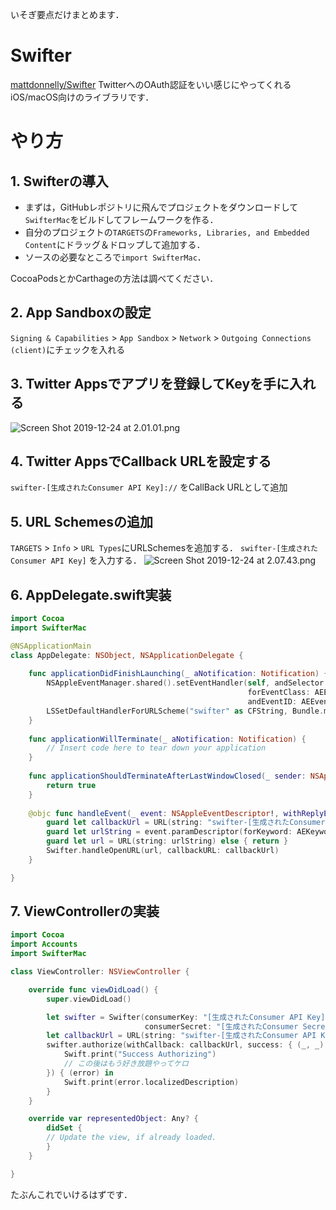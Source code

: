 <!-- title:Swift：macOSでSwifterを使ってTwitterの認証をする -->
いそぎ要点だけまとめます．

# Swifter

[mattdonnelly/Swifter](https://github.com/mattdonnelly/Swifter)
TwitterへのOAuth認証をいい感じにやってくれるiOS/macOS向けのライブラリです．

# やり方

## 1. Swifterの導入
- まずは，GitHubレポジトリに飛んでプロジェクトをダウンロードして`SwifterMac`をビルドしてフレームワークを作る．
- 自分のプロジェクトの`TARGETS`の`Frameworks, Libraries, and Embedded Content`にドラッグ＆ドロップして追加する．
- ソースの必要なところで`import SwifterMac`．

CocoaPodsとかCarthageの方法は調べてください．

## 2. App Sandboxの設定
`Signing & Capabilities` > `App Sandbox` > `Network` > `Outgoing Connections (client)`にチェックを入れる 

## 3. Twitter Appsでアプリを登録してKeyを手に入れる

![Screen Shot 2019-12-24 at 2.01.01.png](./images/d87f16a9-8b94-ccb6-7b75-7a4053cc9d6b.png)

## 4. Twitter AppsでCallback URLを設定する

`swifter-[生成されたConsumer API Key]://`
をCallBack URLとして追加

## 5. URL Schemesの追加

`TARGETS` > `Info` > `URL Types`にURLSchemesを追加する．
`swifter-[生成されたConsumer API Key]`
を入力する．
![Screen Shot 2019-12-24 at 2.07.43.png](./images/71ecdf0e-382d-2e4b-783b-404e9731c6fd.png)

## 6. AppDelegate.swift実装

```swift:AppDelegate.swift
import Cocoa
import SwifterMac

@NSApplicationMain
class AppDelegate: NSObject, NSApplicationDelegate {
    
    func applicationDidFinishLaunching(_ aNotification: Notification) {
        NSAppleEventManager.shared().setEventHandler(self, andSelector: #selector(handleEvent),
                                                     forEventClass: AEEventClass(kInternetEventClass),
                                                     andEventID: AEEventID(kAEGetURL))
        LSSetDefaultHandlerForURLScheme("swifter" as CFString, Bundle.main.bundleIdentifier! as CFString)
    }
    
    func applicationWillTerminate(_ aNotification: Notification) {
        // Insert code here to tear down your application
    }
    
    func applicationShouldTerminateAfterLastWindowClosed(_ sender: NSApplication) -> Bool {
        return true
    }
    
    @objc func handleEvent(_ event: NSAppleEventDescriptor!, withReplyEvent: NSAppleEventDescriptor!) {
        guard let callbackUrl = URL(string: "swifter-[生成されたConsumer API Key]://") else { return }
        guard let urlString = event.paramDescriptor(forKeyword: AEKeyword(keyDirectObject))?.stringValue else { return }
        guard let url = URL(string: urlString) else { return }
        Swifter.handleOpenURL(url, callbackURL: callbackUrl)
    }

}
```

## 7. ViewControllerの実装

```swift:ViewController.swift
import Cocoa
import Accounts
import SwifterMac

class ViewController: NSViewController {

    override func viewDidLoad() {
        super.viewDidLoad()

        let swifter = Swifter(consumerKey: "[生成されたConsumer API Key]",
                              consumerSecret: "[生成されたConsumer Secret Key]")
        let callbackUrl = URL(string: "swifter-[生成されたConsumer API Key]://")!
        swifter.authorize(withCallback: callbackUrl, success: { (_, _) in
            Swift.print("Success Authorizing")
            // この後はもう好き放題やってケロ
        }) { (error) in
            Swift.print(error.localizedDescription)
        }
    }

    override var representedObject: Any? {
        didSet {
        // Update the view, if already loaded.
        }
    }

}
```

たぶんこれでいけるはずです．
